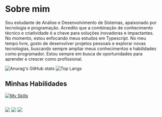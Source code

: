 <h1>Sobre mim</h1>

<p>
Sou estudante de Análise e Desenvolvimento de Sistemas, apaixonado por tecnologia e programação. Acredito que a combinação de conhecimento técnico e criatividade é a chave para soluções inovadoras e impactantes. No momento, estou enfocando meus estudos em Typescript. No meu tempo livre, gosto de desenvolver projetos pessoais e explorar novas tecnologias, buscando sempre ampliar meus conhecimentos e habilidades como programador. Estou sempre em busca de oportunidades para aprender e crescer como profissional.
</p>

![Anurag's GitHub stats](https://github-readme-stats.vercel.app/api?username=matheusmacias&show_icons=true&theme=radical&count_private=true)
![Top Langs](https://github-readme-stats.vercel.app/api/top-langs/?username=matheusmacias&hide=javascript,css,scss,html&count_private=true&show_icons=true&include_all_commits=true&theme=tokyonight)

    
    
<h2>Minhas Habilidades</h2>

[![My Skills](https://skillicons.dev/icons?i=html,css,bootstrap,js,typescript,java,arduino,cpp,postgres)](https://skillicons.dev)

##

  <a href="https://instagram.com/matheusmacias" target="_blank"><img src="https://img.shields.io/badge/-Instagram-%23E4405F?style=for-the-badge&logo=instagram&logoColor=white" target="_blank"></a>
  <a href = "mailto:matheusmacias3@gmail.com"><img src="https://img.shields.io/badge/-Gmail-%23333?style=for-the-badge&logo=gmail&logoColor=white" target="_blank"></a>
  <a href="https://www.linkedin.com/in/matheusmacias/" target="_blank"><img src="https://img.shields.io/badge/-LinkedIn-%230077B5?style=for-the-badge&logo=linkedin&logoColor=white" target="_blank"></a> 
